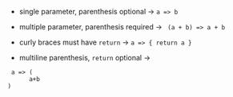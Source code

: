 - single parameter, parenthesis optional ->
` a => b `

- multiple parameter,  parenthesis required -> 
` (a + b) => a + b`

- curly braces must have `return` ->
` a => { return a } `

- multiline parenthesis, `return` optional ->

```
 a => (
      a+b
)
```

